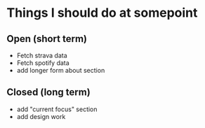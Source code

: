 # Things I should do at somepoint

## Open (short term)
- Fetch strava data
- Fetch spotify data
- add longer form about section

## Closed (long term)
- add "current focus" section
- add design work
